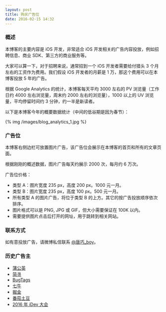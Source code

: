 ```yaml
---
layout: post
title: 购买广告位
date: 2016-02-15 14:32
---
```


### 概述

本博客的主要内容是 iOS 开发，非常适合 iOS 开发相关的广告内容投放，例如招聘信息、商业 SDK、第三方的商业服务等。

大家可以算一下，对于招聘来说，通常招到一个 iOS 开发者需要给付猎头 3 个月左右的工资作为费用。我们假设 iOS 开发者的月薪是 1 万，那这个费用可以在本博客投放 5 年的广告。

根据 Google Analytics 的统计，本博客每天平均 3000 左右的 PV 浏览量（工作日约 4000 左右浏览量，周末约 2000 左右的浏览量），1000 以上的 UV 浏览量，平均停留时间约 3 分钟，约一半是新读者。

以下是本博客今年的概要数据统计（中间的低谷期是因为春节）：

{% img /images/blog_analytics_1.jpg %}

### 广告位

本博客右侧边栏可放置图片广告，该广告位会展示在本博客的首页和所有的文章页面。

根据刚刚的概述数据，图片广告每天约展示 2000 次，每月约 6 万次。

广告位价格：

 * 类型 A：图片宽度 235 px，高度 200 px。1000 元一月。
 * 类型 B：图片宽度 235 px，高度 100 px。500 元一月。
 * 所有类型 A 的图片广告，将位于类型 B 的上方。其它的按广告投放顺序依次排序。
 * 图片格式可以是 PNG, JPG 或 GIF，但大小需要保证在 100K 以内。
 * 需要提供图片点击后打开的网址，用于跳转到相关网站。

### 联系方式

如有意投放广告，请微博私信联系 [@唐巧_boy](http://weibo.com/tangqiaoboy)。

### 历史广告主

 * [蒲公英](https://www.pgyer.com/)
 * [简寻](https://jianxun.io/?utm_source=ad&utm_medium=site_ad&utm_compaign=tangqiao&utm_content=pos_right&utm_term=jialezhang)
 * [BugTags](https://www.bugtags.com/?utm_source=devtang&utm_medium=banner&utm_campaign=678_banner&utm_content=umbrella&utm_term=inapp)
 * [七牛](http://www.qiniu.com/products/live?utm_campaign=zhiboyunproduct&utm_source=tangqiao&utm_medium=advposition&utm_content=png)
 * [掘金](http://gold.xitu.io/welcome/ios/?utm_source=tangqiao&utm_medium=banner&utm_content=gaoshou&utm_campaign=q3_personal)
 * [番茄土豆](https://pomotodo.com/landing?medium=web_devtang)
 * [2016 年 iDev 大会](http://www.bagevent.com/event/207773?bag_track=tangqiao)
 
